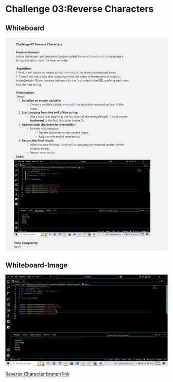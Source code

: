 # Challenge 03:Reverse Characters

## Whiteboard

![Reverse Characters Whiteboard](Reverse-Characters-whiteboard.jpg)

## Whiteboard-Image

![Reverse Characters Whiteboard image](Reverse-Characters-screenshot.png)

[Reverse Character branch link](https://github.com/sanaatawalbeh/challenges-and-data-structures/tree/Reverse-Characters)
